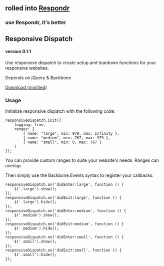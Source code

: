 ## rolled into [Respondr](https://github.com/nmartin413/Respondr)
### use Respondr, it's better



## Responsive Dispatch
#### version 0.1.1

Use responsive dispatch to create setup and teardown functions for your responsive websites.

Depends on jQuery & Backbone

[Download (minified)](https://raw.github.com/nmartin413/ResponsiveDispatch/master/out/responsiveDispatch.min.js)


### Usage

Initialize responsive dispatch with the following code:

    responsiveDispatch.init({
        logging: true,
        ranges: [
            { name: "large", min: 979, max: Infinity },
            { name: "medium", min: 767, max: 979 },
            { name: "small", min: 0, max: 767 }
        ]
    });

You can provide custom ranges to suite your website's needs. Ranges can overlap.

Then simply use the Backbone.Events syntax to register your callbacks:

    responsiveDispatch.on('didEnter:large', function () {
        $('.large').show();
    });
    responsiveDispatch.on('didExit:large', function () {
        $('.large').hide();
    });
    responsiveDispatch.on('didEnter:medium', function () {
        $('.medium').show();
    });
    responsiveDispatch.on('didExit:medium', function () {
        $('.medium').hide();
    });
    responsiveDispatch.on('didEnter:small', function () {
        $('.small').show();
    });
    responsiveDispatch.on('didExit:small', function () {
        $('.small').hide();
    });
